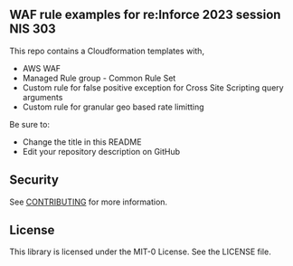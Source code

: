 ## WAF rule examples for re:Inforce 2023 session NIS 303

This repo contains a Cloudformation templates with,
  - AWS WAF
  - Managed Rule group - Common Rule Set
  - Custom rule for false positive exception for Cross Site Scripting query arguments
  - Custom rule for granular geo based rate limitting

Be sure to:

* Change the title in this README
* Edit your repository description on GitHub

## Security

See [CONTRIBUTING](CONTRIBUTING.md#security-issue-notifications) for more information.

## License

This library is licensed under the MIT-0 License. See the LICENSE file.

